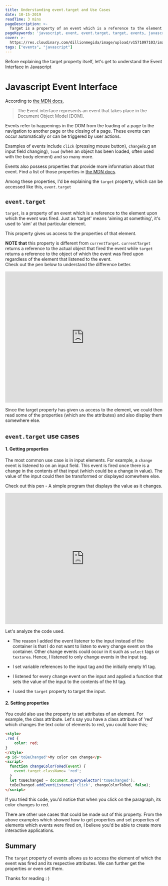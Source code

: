 ```yaml
---
title: Understanding event.target and Use Cases
date: 10-15-2019
readTime: 3 mins
pageDescription: >-
  Target is a property of an event which is a reference to the element upon which the event was fired. This property aids us in easily accessing the properties of that given element.
pageKeywords: 'javascript, event, event.target, target, events, javascript events'
cover: >-
  https://res.cloudinary.com/dillionmegida/image/upload/v1571097103/images/blogs_cover/understanding-event.target_o5l0cq.jpg
tags: ["events", "javascript"]
---
```

Before explaining the target property itself, let's get to understand the Event Interface in Javascript

# Javascript Event Interface

According to [the MDN docs](https://developer.mozilla.org/en-US/docs/Web/API/Event),

> The Event interface represents an event that takes place in the Document Object Model \[DOM].

Events refer to happenings in the DOM from the loading of a page to the navigation to another page or the closing of a page. These events can occur automatically or can be triggered by user actions.

Examples of events include `click` (pressing mouse button), `change`(e.g an input field changing), `load` (when an object has been loaded, often used with the body element) and so many more.

Events also possess properties that provide more information about that event. Find a list of those properties in [the MDN docs](https://developer.mozilla.org/en-US/docs/Web/API/Event#Properties).

Among these properties, I'd be explaining the `target` property, which can be accessed like this, `event.target`

## `event.target`

`target`, is a property of an event which is a reference to the element upon which the event was fired. Just as 'target' means 'aiming at something', it's used to 'aim' at that particular element.

This property gives us access to the properties of that element.

**NOTE that** this property is different from `currentTarget`. `currentTarget` returns a reference to the actual object that fired the event while `target` returns a reference to the object of which the event was fired upon regardless of the element that listened to the event.<br/>
Check out the pen below to understand the difference better.

<iframe height="419" style="width: 100%;" scrolling="no" title="currentTargetVStarget" src="https://codepen.io/Dillion/embed/MWWyvLZ?height=419&theme-id=dark&default-tab=result" frameborder="no" allowtransparency="true" allowfullscreen="true">
  See the Pen <a href='https://codepen.io/Dillion/pen/MWWyvLZ'>currentTargetVStarget</a> by Dillion Megida
</iframe>

Since the target property has given us access to the element, we could then read some of the properties (which are the attributes) and also display them somewhere else. 

## `event.target` use cases
#### 1. Getting properties
The most common use case is in input elements.
For example, a `change` event is listened to on an input field. This event is fired once there is a change in the contents of that input (which could be a change in value). The value of the input could then be transformed or displayed somewhere else.

Check out this pen - A simple program that displays the value as it changes.

<iframe height="419" style="width: 100%;" scrolling="no" title="event.target.value" src="https://codepen.io/Dillion/embed/MWWyEXY?height=419&theme-id=dark&default-tab=result" frameborder="no" allowtransparency="true" allowfullscreen="true">
  See the Pen <a href='https://codepen.io/Dillion/pen/MWWyvLZ'>event.target.value</a> by Dillion Megida
</iframe>

Let's analyze the code used.
- The reason I added the event listener to the input instead of the container is that I do not want to listen to every change event on the container. Other change events could occur in it such as `select` tags or `textarea`. Hence, I listened to only change events in the input tag.
 
- I set variable references to the input tag and the initially empty h1 tag.

- I listened for every change event on the input and applied a function that sets the value of the input to the contents of the h1 tag.

- I used the `target` property to target the input.

#### 2. Setting properties
You could also use the property to set attributes of an element. For example, the class attribute. Let's say you have a class attribute of 'red' which changes the text color of elements to red, you could have this;
```html
<style>
.red {
    color: red;
}
</style>
<p id='toBeChanged'>My color can change</p>
<script>
  function changeColorToRed(event) {
    event.target.className= 'red';
  }
  let toBeChanged = document.querySelector('toBeChanged');
  toBeChanged.addEventListener('click', changeColorToRed, false);
</script>
```

If you tried this code, you'd notice that when you click on the paragraph, its color changes to red.

There are other use cases that could be made out of this property. From the above examples which showed how to get properties and set properties of elements which events were fired on, I believe you'd be able to create more interactive applications.

## Summary
The `target` property of events allows us to access the element of which the event was fired and its respective attributes. We can further get the properties or even set them.

Thanks for reading : )
